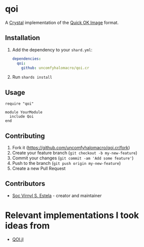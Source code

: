 # qoi

A [Crystal](https://github.com/crystal-lang/crystal) implementation of the [Quick OK Image](https://qoiformat.org/) format.

## Installation

1. Add the dependency to your `shard.yml`:

   ```yaml
   dependencies:
     qoi:
       github: uncomfyhalomacro/qoi.cr
   ```

2. Run `shards install`

## Usage

```crystal
require "qoi"

module YourModule
  include Qoi
end
```

## Contributing

1. Fork it (<https://github.com/uncomfyhalomacro/qoi.cr/fork>)
2. Create your feature branch (`git checkout -b my-new-feature`)
3. Commit your changes (`git commit -am 'Add some feature'`)
4. Push to the branch (`git push origin my-new-feature`)
5. Create a new Pull Request

## Contributors

- [Soc Virnyl S. Estela](https://github.com/uncomfyhalomacro) - creator and maintainer

# Relevant implementations I took ideas from

- [QOI.jl](https://github.com/KristofferC/QOI.jl)
